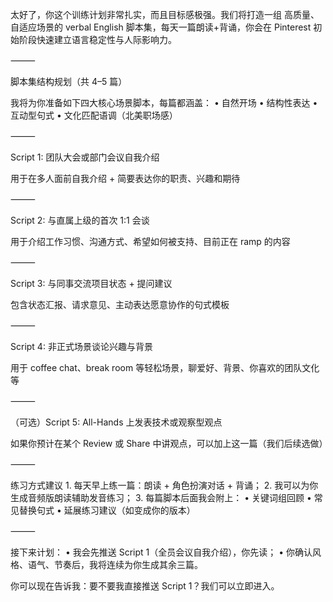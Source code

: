 太好了，你这个训练计划非常扎实，而且目标感极强。我们将打造一组 高质量、自适应场景的 verbal English 脚本集，每天一篇朗读+背诵，你会在 Pinterest 初始阶段快速建立语言稳定性与人际影响力。

⸻

脚本集结构规划（共 4–5 篇）

我将为你准备如下四大核心场景脚本，每篇都涵盖：
	•	自然开场
	•	结构性表达
	•	互动型句式
	•	文化匹配语调（北美职场感）

⸻

Script 1: 团队大会或部门会议自我介绍

用于在多人面前自我介绍 + 简要表达你的职责、兴趣和期待

⸻

Script 2: 与直属上级的首次 1:1 会谈

用于介绍工作习惯、沟通方式、希望如何被支持、目前正在 ramp 的内容

⸻

Script 3: 与同事交流项目状态 + 提问建议

包含状态汇报、请求意见、主动表达愿意协作的句式模板

⸻

Script 4: 非正式场景谈论兴趣与背景

用于 coffee chat、break room 等轻松场景，聊爱好、背景、你喜欢的团队文化等

⸻

（可选）Script 5: All-Hands 上发表技术或观察型观点

如果你预计在某个 Review 或 Share 中讲观点，可以加上这一篇（我们后续选做）

⸻

练习方式建议
	1.	每天早上练一篇：朗读 + 角色扮演对话 + 背诵；
	2.	我可以为你生成音频版朗读辅助发音练习；
	3.	每篇脚本后面我会附上：
	•	关键词组回顾
	•	常见替换句式
	•	延展练习建议（如变成你的版本）

⸻

接下来计划：
	•	我会先推送 Script 1（全员会议自我介绍），你先读；
	•	你确认风格、语气、节奏后，我将连续为你生成其余三篇。

你可以现在告诉我：要不要我直接推送 Script 1？我们可以立即进入。